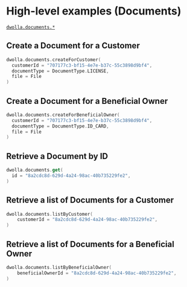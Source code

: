# High-level examples (Documents)
[`dwolla.documents.*`](https://github.com/Dwolla/dwolla-v2-kotlin/blob/main/src/main/kotlin/com/dwolla/api/DocumentsApi.kt)

## Create a Document for a Customer

```kotlin
dwolla.documents.createForCustomer(
  customerId = "707177c3-bf15-4e7e-b37c-55c3898d9bf4",  
  documentType = DocumentType.LICENSE, 
  file = File
)
```

## Create a Document for a Beneficial Owner

```kotlin
dwolla.documents.createForBeneficialOwner(
  customerId = "707177c3-bf15-4e7e-b37c-55c3898d9bf4",  
  documentType = DocumentType.ID_CARD, 
  file = File
)
```

## Retrieve a Document by ID

```kotlin
dwolla.documents.get(
  id = "8a2cdc8d-629d-4a24-98ac-40b735229fe2",
)
```

## Retrieve a list of Documents for a Customer

```kotlin
dwolla.documents.listByCustomer(
    customerId = "8a2cdc8d-629d-4a24-98ac-40b735229fe2",
)
```

## Retrieve a list of Documents for a Beneficial Owner

```kotlin
dwolla.documents.listByBeneficialOwner(
    beneficialOwnerId = "8a2cdc8d-629d-4a24-98ac-40b735229fe2",
)
```
